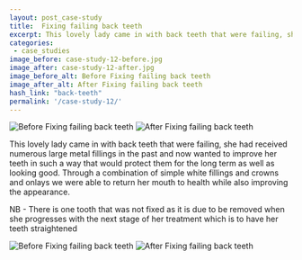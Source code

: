 ```yaml
---
layout: post_case-study
title:  Fixing failing back teeth
excerpt: This lovely lady came in with back teeth that were failing, she had received numerous large metal fillings in the past and now wanted to improve her teeth in such a way that would protect them for the long term as well as looking good.
categories:
 - case_studies
image_before: case-study-12-before.jpg
image_after: case-study-12-after.jpg
image_before_alt: Before Fixing failing back teeth
image_after_alt: After Fixing failing back teeth
hash_link: "back-teeth"
permalink: '/case-study-12/'
---
```


<div class="u-center-table u-mb-large-1-5">
  <img src="{{site.baseurl}}/assets/images/case-study-12-before.jpg" alt="Before Fixing failing back teeth">
  <img src="{{site.baseurl}}/assets/images/case-study-12-after.jpg" alt="After Fixing failing back teeth">
</div>

This lovely lady came in with back teeth that were failing, she had received numerous large metal fillings in the past and now wanted to improve her teeth in such a way that would protect them for the long term as well as looking good. Through a combination of simple white fillings and crowns and onlays we were able to return her mouth to health while also improving the appearance.

NB - There is one tooth that was not fixed as it is due to be removed when she progresses with the next stage of her treatment which is to have her teeth straightened

<div class="u-center-table u-mb-large-1-5">
  <img src="{{site.baseurl}}/assets/images/case-study-12-full-before.jpg" alt="Before Fixing failing back teeth">
  <img src="{{site.baseurl}}/assets/images/case-study-12-full-after.jpg" alt="After Fixing failing back teeth">
</div>
